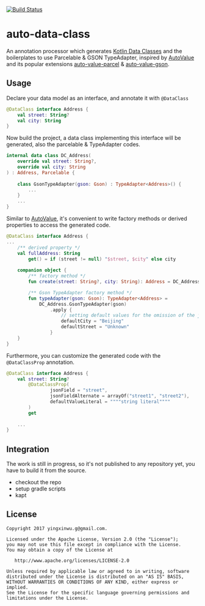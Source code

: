 [![Build Status](https://travis-ci.org/xinthink/auto-data-class.svg?branch=master)](https://travis-ci.org/xinthink/auto-data-class)

# auto-data-class
An annotation processor which generates [Kotlin Data Classes] and the boilerplates to use Parcelable & GSON TypeAdapter, inspired by [AutoValue] and its popular extensions [auto-value-parcel] & [auto-value-gson].

## Usage
Declare your data model as an interface, and annotate it with `@DataClass`

```kotlin
@DataClass interface Address {
    val street: String?
    val city: String
}
```

Now build the project, a data class implementing this interface will be generated, also the parcelable & TypeAdapter codes.

```kotlin
internal data class DC_Address(
    override val street: String?, 
    override val city: String
) : Address, Parcelable {
    
    class GsonTypeAdapter(gson: Gson) : TypeAdapter<Address>() {
        ...
    }
    ...
}
``` 

Similar to [AutoValue], it's convenient to write factory methods or derived properties to access the generated code.

```kotlin
@DataClass interface Address {
...
    /** derived property */
    val fullAddress: String
        get() = if (street != null) "$street, $city" else city
        
    companion object {
        /** factory method */
        fun create(street: String?, city: String): Address = DC_Address(street, city)

        /** Gson TypeAdapter factory method */
        fun typeAdapter(gson: Gson): TypeAdapter<Address> =
            DC_Address.GsonTypeAdapter(gson)
                .apply {
                    // setting default values for the omission of the json fields (it's not required)
                    defaultCity = "Beijing"
                    defaultStreet = "Unknown"
                }
    }
}
```

Furthermore, you can customize the generated code with the `@DataClassProp` annotation.

```kotlin
@DataClass interface Address {
    val street: String?
        @DataClassProp(
                jsonField = "street", 
                jsonFieldAlternate = arrayOf("street1", "street2"), 
                defaultValueLiteral = """"string literal""""
        )
        get
    
    ...
}
```

## Integration
The work is still in progress, so it's not published to any repository yet, you have to build it from the source.
- checkout the repo
- setup gradle scripts
- kapt

## License

    Copyright 2017 yingxinwu.g@gmail.com.

    Licensed under the Apache License, Version 2.0 (the "License");
    you may not use this file except in compliance with the License.
    You may obtain a copy of the License at

       http://www.apache.org/licenses/LICENSE-2.0

    Unless required by applicable law or agreed to in writing, software
    distributed under the License is distributed on an "AS IS" BASIS,
    WITHOUT WARRANTIES OR CONDITIONS OF ANY KIND, either express or implied.
    See the License for the specific language governing permissions and
    limitations under the License.

[Kotlin Data Classes]: https://kotlinlang.org/docs/reference/data-classes.html
[AutoValue]: https://github.com/google/auto
[auto-value-parcel]: https://github.com/rharter/auto-value-parcel
[auto-value-gson]: https://github.com/rharter/auto-value-gson